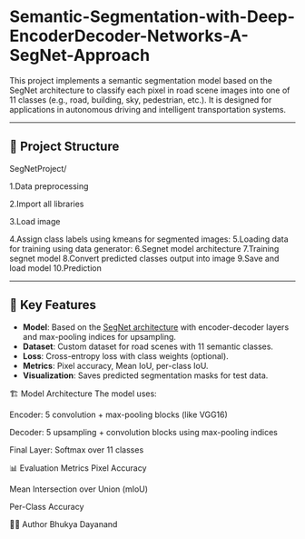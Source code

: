 # Semantic-Segmentation-with-Deep-EncoderDecoder-Networks-A-SegNet-Approach

This project implements a semantic segmentation model based on the SegNet architecture to classify each pixel in road scene images into one of 11 classes (e.g., road, building, sky, pedestrian, etc.). It is designed for applications in autonomous driving and intelligent transportation systems.

---

## 📁 Project Structure
SegNetProject/

1.Data preprocessing

2.Import all libraries

3.Load image

4.Assign class labels using kmeans for segmented images:
5.Loading data for training using data generator:
6.Segnet model architecture
7.Training segnet model
8.Convert predicted classes output into image
9.Save and load model
10.Prediction

---

## 🚀 Key Features

- **Model**: Based on the [SegNet architecture](https://arxiv.org/abs/1511.00561) with encoder-decoder layers and max-pooling indices for upsampling.
- **Dataset**: Custom dataset for road scenes with 11 semantic classes.
- **Loss**: Cross-entropy loss with class weights (optional).
- **Metrics**: Pixel accuracy, Mean IoU, per-class IoU.
- **Visualization**: Saves predicted segmentation masks for test data.

🏗️ Model Architecture
The model uses:

Encoder: 5 convolution + max-pooling blocks (like VGG16)

Decoder: 5 upsampling + convolution blocks using max-pooling indices

Final Layer: Softmax over 11 classes


📊 Evaluation Metrics
Pixel Accuracy

Mean Intersection over Union (mIoU)

Per-Class Accuracy

👨‍💻 Author
Bhukya Dayanand
